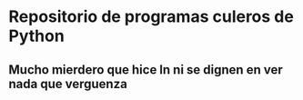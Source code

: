 # Repositorio de programas culeros de Python

## Mucho mierdero que hice ln ni se dignen en ver nada que verguenza
